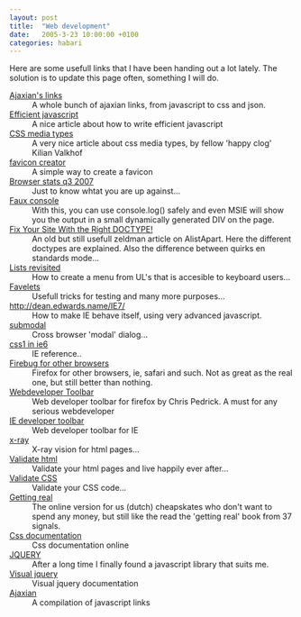 ```yaml
---
layout: post
title:  "Web development"
date:   2005-3-23 10:00:00 +0100
categories: habari
---
```

Here are some usefull links that I have been handing out a lot lately.  					The solution is to update this page often, something I will do.

<dl> <dt><a href="http://tinyurl.com/2oyzk8">Ajaxian's links</a></dt><dd>A whole bunch of ajaxian links, from javascript to css and json.</dd><dt><a href="http://dev.opera.com/articles/view/efficient-javascript/?page=all">Efficient javascript</a></dt> <dd>A nice article about how to write efficient javascript</dd> <dt><a href="http://kilianvalkhof.com/2007/css-xhtml/the-css-media-types/">CSS media types</a></dt> <dd>A very nice article about css media types, by fellow 'happy clog' Kilian Valkhof</dd> <dt><a href="http://www.htmlkit.com/services/favicon/">favicon creator</a></dt> <dd>A simple way to create a favicon</dd> <dt><a href="http://marketshare.hitslink.com/report.aspx?qprid=6&amp;qpmr=55&amp;qpdt=1&amp;qpct=3&amp;qptimeframe=Q&amp;qpsp=34">Browser stats q3 2007</a></dt> <dd>Just to know whtat you are up against...</dd> <dt><a href="http://www.wait-till-i.com/index.php?p=394">Faux console</a></dt> <dd>With this, you can use console.log() safely and even MSIE will show you the output in a small dynamically generated DIV on the page.</dd> <dt> 						<a href="http://www.alistapart.com/articles/doctype/">Fix Your Site With the Right DOCTYPE!</a> 					</dt> <dd> 						An old but still usefull zeldman article on AlistApart. Here the different doctypes are explained. Also the difference  						between quirks en standards mode... 					</dd>  <dt> 						<a href="http://www.gazingus.org/html/DOM-Scripted_Lists_Revisited.html#">Lists revisited</a> 					</dt> <dd>How to create a menu from UL's that is accesible to keyboard users... 					</dd> <dt> 						<a href="http://tantek.com/favelets/">Favelets</a> 					</dt> <dd> 						Usefull tricks for testing and many more purposes... 					</dd> <dt> 						<a href="http://dean.edwards.name/IE7/">http://dean.edwards.name/IE7/</a> 					</dt> <dd> 						How to make IE behave itself, using very advanced javascript. 					</dd> <dt> 						<a href="http://www.subimage.com/dhtml/subModal/">submodal</a> 					</dt> <dd> 						Cross browser 'modal' dialog... 					</dd> <dt> 						<a href="http://msdn.microsoft.com/library/default.asp?url=/library/en-us/dnie60/html/cssenhancements.asp">css1 in ie6</a> 					</dt> <dd>IE reference..</dd>  <dt><a href="http://www.getfirebug.com/lite.html">Firebug for other browsers</a></dt> <dt>
</dt> <dd>Firefox for other browsers, ie, safari and such. Not as great as the real one, but still better than nothing.</dd> <dt><a href="http://chrispederick.com/work/webdeveloper/">Webdeveloper Toolbar</a></dt> <dd>Web developer toolbar for firefox by Chris Pedrick. A must for any serious webdeveloper</dd> <dt><a href="http://www.microsoft.com/downloads/details.aspx?familyid=e59c3964-672d-4511-bb3e-2d5e1db91038&amp;displaylang=en">IE developer toolbar</a></dt> <dd>Web developer toolbar for IE</dd> <dt><a href="http://www.designmeme.com/2006/01/06/new-firefox-extension-x-ray/">x-ray</a></dt> <dd>X-ray vision for html pages...</dd> <dt><a href="http://validator.w3.org/">Validate html</a></dt> <dd>Validate your html pages and live happily ever after...</dd> <dt><a href="http://jigsaw.w3.org/css-validator/">Validate CSS</a></dt> <dd>Validate your CSS code...</dd>  <dt><a href="http://gettingreal.37signals.com/toc.php">Getting real</a></dt> <dd>The online version for us (dutch) cheapskates who don't want to spend any money, but still like the read the 'getting real' book from 37 signals. </dd> <dt><a href="http://cssdocs.org/">Css documentation</a></dt> <dd>Css documentation online</dd> <dt><a href="http://www.jquery.com">JQUERY</a></dt> <dd>After a long time I finally found a javascript library that suits me.</dd> <dt><a href="http://www.visualjquery.com">Visual jquery</a></dt> <dd>Visual jquery documentation</dd> <dt><a href="http://ajaxian.com/archives/lets-compile-a-list-of-ajax-dom-and-js-related-resources" title="ajaxian">Ajaxian</a></dt> <dd>A compilation of javascript links</dd> </dl>
